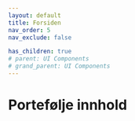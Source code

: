 ```yaml
---
layout: default
title: Forsiden
nav_order: 5
nav_exclude: false

has_children: true
# parent: UI Components
# grand_parent: UI Components
---
```


# Portefølje innhold